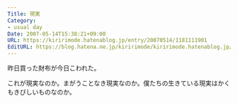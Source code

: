 ```yaml
---
Title: 現実
Category:
- usual day
Date: 2007-05-14T15:38:21+09:00
URL: https://kiririmode.hatenablog.jp/entry/20070514/1181111901
EditURL: https://blog.hatena.ne.jp/kiririmode/kiririmode.hatenablog.jp/atom/entry/8454420450078217327
---
```



昨日買った財布が今日こわれた。

これが現実なのか。まがうことなき現実なのか。僕たちの生きている現実はかくもきびしいものなのか。 
